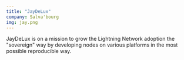 ```yaml
---
title: "JayDeLux"
company: Salva'bourg
img: jay.png
---
```


JayDeLux is on a mission to grow the Lightning Network adoption the "sovereign" way by developing nodes on various platforms in the most possible reproducible way.
